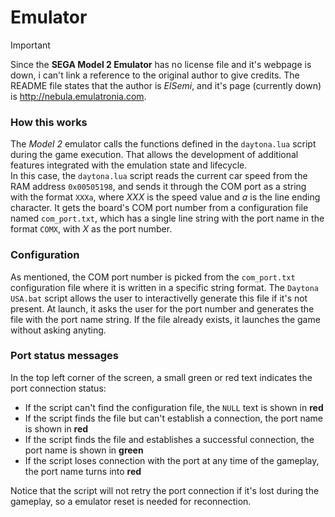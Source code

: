 # Emulator

> [!IMPORTANT]  
> Since the **SEGA Model 2 Emulator** has no license file and it's webpage is down, i can't link a reference to the original author to give credits. The README file states that the author is *ElSemi*, and it's page (currently down) is http://nebula.emulatronia.com.

### How this works
The *Model 2* emulator calls the functions defined in the `daytona.lua` script during the game execution. That allows the development of additional features integrated with the emulation state and lifecycle.  
In this case, the `daytona.lua` script reads the current car speed from the RAM address `0x00505198`, and sends it through the COM port as a string with the format `XXXa`, where *XXX* is the speed value and *a* is the line ending character. It gets the board's COM port number from a configuration file named `com_port.txt`, which has a single line string with the port name in the format `COMX`, with *X* as the port number.

### Configuration
As mentioned, the COM port number is picked from the `com_port.txt` configuration file where it is written in a specific string format. The `Daytona USA.bat` script allows the user to interactivelly generate this file if it's not present. At launch, it asks the user for the port number and generates the file with the port name string. If the file already exists, it launches the game without asking anyting.

### Port status messages
In the top left corner of the screen, a small green or red text indicates the port connection status:
- If the script can't find the configuration file, the `NULL` text is shown in **red**
- If the script finds the file but can't establish a connection, the port name is shown in **red**
- If the script finds the file and establishes a successful connection, the port name is shown in **green**
- If the script loses connection with the port at any time of the gameplay, the port name turns into **red**

Notice that the script will not retry the port connection if it's lost during the gameplay, so a emulator reset is needed for reconnection.

